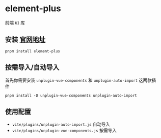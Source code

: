 # element-plus
前端 `UI` 库

## 安装 [官网地址](https://element-plus.gitee.io/zh-CN/guide/design.html)
```
pnpm install element-plus
```

## 按需导入/自动导入
首先你需要安装 `unplugin-vue-components` 和 `unplugin-auto-import` 这两款插件
```
pnpm install -D unplugin-vue-components unplugin-auto-import
```

## 使用配置
- `vite/plugins/unplugin-auto-import.js` 自动导入
- `vite/plugins/unplugin-vue-components.js` 按需导入
